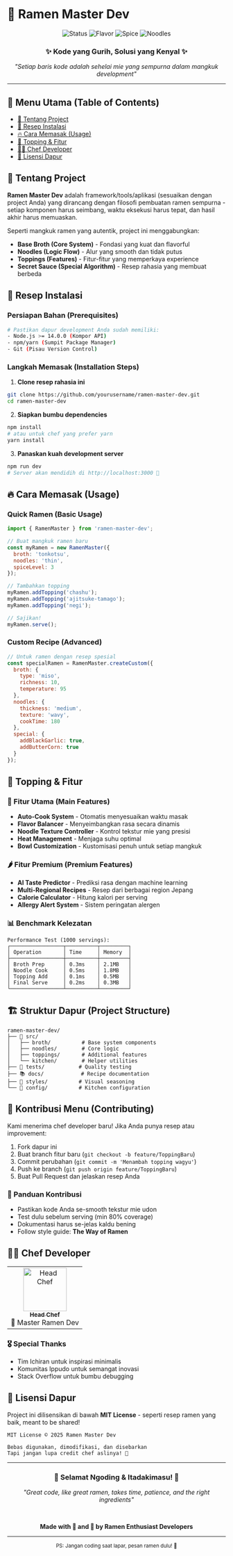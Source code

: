 # 🍜 Ramen Master Dev

<div align="center">
  <img src="https://img.shields.io/badge/Status-Hot%20&%20Ready-ff6b6b?style=for-the-badge" alt="Status">
  <img src="https://img.shields.io/badge/Flavor-Umami-feca57?style=for-the-badge" alt="Flavor">
  <img src="https://img.shields.io/badge/Spice%20Level-🌶️🌶️🌶️-ff4757?style=for-the-badge" alt="Spice">
  <img src="https://img.shields.io/badge/Noodles-Al%20Dente-48dbfb?style=for-the-badge" alt="Noodles">
</div>

<div align="center">
  <h3>✨ Kode yang Gurih, Solusi yang Kenyal ✨</h3>
  <p><em>"Setiap baris kode adalah sehelai mie yang sempurna dalam mangkuk development"</em></p>
</div>

---

## 🥢 Menu Utama (Table of Contents)

- [📖 Tentang Project](#-tentang-project)
- [🍲 Resep Instalasi](#-resep-instalasi)
- [🔥 Cara Memasak (Usage)](#-cara-memasak-usage)
- [🥚 Topping & Fitur](#-topping--fitur)
- [👨‍🍳 Chef Developer](#-chef-developer)
- [📜 Lisensi Dapur](#-lisensi-dapur)

## 📖 Tentang Project

**Ramen Master Dev** adalah framework/tools/aplikasi (sesuaikan dengan project Anda) yang dirancang dengan filosofi pembuatan ramen sempurna - setiap komponen harus seimbang, waktu eksekusi harus tepat, dan hasil akhir harus memuaskan.

Seperti mangkuk ramen yang autentik, project ini menggabungkan:
- **Base Broth (Core System)** - Fondasi yang kuat dan flavorful
- **Noodles (Logic Flow)** - Alur yang smooth dan tidak putus
- **Toppings (Features)** - Fitur-fitur yang memperkaya experience
- **Secret Sauce (Special Algorithm)** - Resep rahasia yang membuat berbeda

## 🍲 Resep Instalasi

### Persiapan Bahan (Prerequisites)
```bash
# Pastikan dapur development Anda sudah memiliki:
- Node.js >= 14.0.0 (Kompor API)
- npm/yarn (Sumpit Package Manager)
- Git (Pisau Version Control)
```

### Langkah Memasak (Installation Steps)

1. **Clone resep rahasia ini**
```bash
git clone https://github.com/yourusername/ramen-master-dev.git
cd ramen-master-dev
```

2. **Siapkan bumbu dependencies**
```bash
npm install
# atau untuk chef yang prefer yarn
yarn install
```

3. **Panaskan kuah development server**
```bash
npm run dev
# Server akan mendidih di http://localhost:3000 🍜
```

## 🔥 Cara Memasak (Usage)

### Quick Ramen (Basic Usage)
```javascript
import { RamenMaster } from 'ramen-master-dev';

// Buat mangkuk ramen baru
const myRamen = new RamenMaster({
  broth: 'tonkotsu',
  noodles: 'thin',
  spiceLevel: 3
});

// Tambahkan topping
myRamen.addTopping('chashu');
myRamen.addTopping('ajitsuke-tamago');
myRamen.addTopping('negi');

// Sajikan!
myRamen.serve();
```

### Custom Recipe (Advanced)
```javascript
// Untuk ramen dengan resep spesial
const specialRamen = RamenMaster.createCustom({
  broth: {
    type: 'miso',
    richness: 10,
    temperature: 95
  },
  noodles: {
    thickness: 'medium',
    texture: 'wavy',
    cookTime: 180
  },
  special: {
    addBlackGarlic: true,
    addButterCorn: true
  }
});
```

## 🥚 Topping & Fitur

### 🍖 Fitur Utama (Main Features)
- **Auto-Cook System** - Otomatis menyesuaikan waktu masak
- **Flavor Balancer** - Menyeimbangkan rasa secara dinamis
- **Noodle Texture Controller** - Kontrol tekstur mie yang presisi
- **Heat Management** - Menjaga suhu optimal
- **Bowl Customization** - Kustomisasi penuh untuk setiap mangkuk

### 🌶️ Fitur Premium (Premium Features)
- **AI Taste Predictor** - Prediksi rasa dengan machine learning
- **Multi-Regional Recipes** - Resep dari berbagai region Jepang
- **Calorie Calculator** - Hitung kalori per serving
- **Allergy Alert System** - Sistem peringatan alergen

### 📊 Benchmark Kelezatan
```
Performance Test (1000 servings):
┌─────────────────┬──────────┬─────────┐
│ Operation       │ Time     │ Memory  │
├─────────────────┼──────────┼─────────┤
│ Broth Prep      │ 0.3ms    │ 2.1MB   │
│ Noodle Cook     │ 0.5ms    │ 1.8MB   │
│ Topping Add     │ 0.1ms    │ 0.5MB   │
│ Final Serve     │ 0.2ms    │ 0.3MB   │
└─────────────────┴──────────┴─────────┘
```

## 🏗️ Struktur Dapur (Project Structure)
```
ramen-master-dev/
├── 🍜 src/
│   ├── broth/          # Base system components
│   ├── noodles/        # Core logic
│   ├── toppings/       # Additional features
│   └── kitchen/        # Helper utilities
├── 🧪 tests/           # Quality testing
├── 📚 docs/            # Recipe documentation
├── 🎨 styles/          # Visual seasoning
└── 🔧 config/          # Kitchen configuration
```

## 🤝 Kontribusi Menu (Contributing)

Kami menerima chef developer baru! Jika Anda punya resep atau improvement:

1. Fork dapur ini
2. Buat branch fitur baru (`git checkout -b feature/ToppingBaru`)
3. Commit perubahan (`git commit -m 'Menambah topping wagyu'`)
4. Push ke branch (`git push origin feature/ToppingBaru`)
5. Buat Pull Request dan jelaskan resep Anda

### 📝 Panduan Kontribusi
- Pastikan kode Anda se-smooth tekstur mie udon
- Test dulu sebelum serving (min 80% coverage)
- Dokumentasi harus se-jelas kaldu bening
- Follow style guide: **The Way of Ramen** 

## 👨‍🍳 Chef Developer

<table>
  <tr>
    <td align="center">
      <a href="https://github.com/yourusername">
        <img src="https://github.com/yourusername.png" width="100px;" alt="Head Chef"/>
        <br />
        <sub><b>Head Chef</b></sub>
      </a>
      <br />
      <span>🍜 Master Ramen Dev</span>
    </td>
  </tr>
</table>

### 🎖️ Special Thanks
- Tim Ichiran untuk inspirasi minimalis
- Komunitas Ippudo untuk semangat inovasi
- Stack Overflow untuk bumbu debugging

## 📜 Lisensi Dapur

Project ini dilisensikan di bawah **MIT License** - seperti resep ramen yang baik, meant to be shared!

```
MIT License © 2025 Ramen Master Dev

Bebas digunakan, dimodifikasi, dan disebarkan
Tapi jangan lupa credit chef aslinya! 🍜
```

---

<div align="center">
  <h3>🍜 Selamat Ngoding & Itadakimasu! 🍜</h3>
  <p>
    <em>"Great code, like great ramen, takes time, patience, and the right ingredients"</em>
  </p>
  
  <br/>
  
  **Made with 💖 and 🍜 by Ramen Enthusiast Developers**
</div>

---

<div align="center">
  <sub>PS: Jangan coding saat lapar, pesan ramen dulu! 🥢</sub>
</div>
